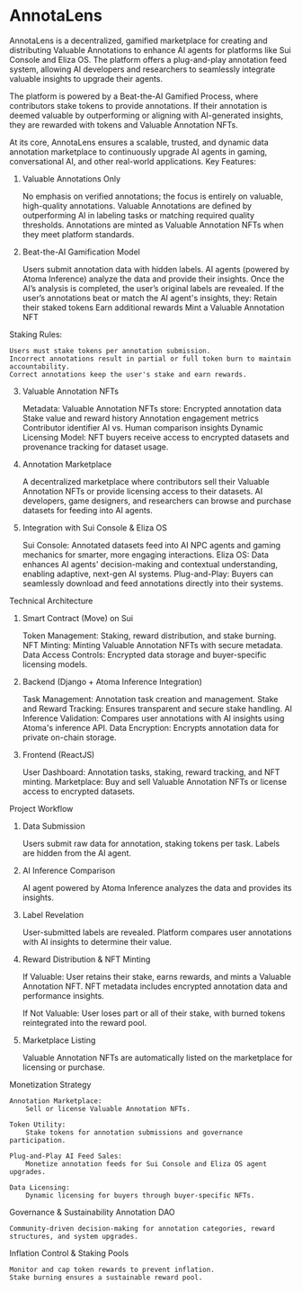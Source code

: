 # AnnotaLens
AnnotaLens is a decentralized, gamified marketplace for creating and distributing Valuable Annotations to enhance AI agents for platforms like Sui Console and Eliza OS. The platform offers a plug-and-play annotation feed system, allowing AI developers and researchers to seamlessly integrate valuable insights to upgrade their agents.

The platform is powered by a Beat-the-AI Gamified Process, where contributors stake tokens to provide annotations. If their annotation is deemed valuable by outperforming or aligning with AI-generated insights, they are rewarded with tokens and Valuable Annotation NFTs.

At its core, AnnotaLens ensures a scalable, trusted, and dynamic data annotation marketplace to continuously upgrade AI agents in gaming, conversational AI, and other real-world applications.
Key Features:
1. Valuable Annotations Only

    No emphasis on verified annotations; the focus is entirely on valuable, high-quality annotations.
    Valuable Annotations are defined by outperforming AI in labeling tasks or matching required quality thresholds.
    Annotations are minted as Valuable Annotation NFTs when they meet platform standards.

2. Beat-the-AI Gamification Model

    Users submit annotation data with hidden labels.
    AI agents (powered by Atoma Inference) analyze the data and provide their insights.
    Once the AI’s analysis is completed, the user’s original labels are revealed.
    If the user’s annotations beat or match the AI agent's insights, they:
        Retain their staked tokens
        Earn additional rewards
        Mint a Valuable Annotation NFT

Staking Rules:

    Users must stake tokens per annotation submission.
    Incorrect annotations result in partial or full token burn to maintain accountability.
    Correct annotations keep the user's stake and earn rewards.

3. Valuable Annotation NFTs

    Metadata: Valuable Annotation NFTs store:
        Encrypted annotation data
        Stake value and reward history
        Annotation engagement metrics
        Contributor identifier
        AI vs. Human comparison insights
    Dynamic Licensing Model: NFT buyers receive access to encrypted datasets and provenance tracking for dataset usage.

4. Annotation Marketplace

    A decentralized marketplace where contributors sell their Valuable Annotation NFTs or provide licensing access to their datasets.
    AI developers, game designers, and researchers can browse and purchase datasets for feeding into AI agents.

5. Integration with Sui Console & Eliza OS

    Sui Console: Annotated datasets feed into AI NPC agents and gaming mechanics for smarter, more engaging interactions.
    Eliza OS: Data enhances AI agents' decision-making and contextual understanding, enabling adaptive, next-gen AI systems.
    Plug-and-Play: Buyers can seamlessly download and feed annotations directly into their systems.

Technical Architecture
1. Smart Contract (Move) on Sui

    Token Management: Staking, reward distribution, and stake burning.
    NFT Minting: Minting Valuable Annotation NFTs with secure metadata.
    Data Access Controls: Encrypted data storage and buyer-specific licensing models.

2. Backend (Django + Atoma Inference Integration)

    Task Management: Annotation task creation and management.
    Stake and Reward Tracking: Ensures transparent and secure stake handling.
    AI Inference Validation: Compares user annotations with AI insights using Atoma's inference API.
    Data Encryption: Encrypts annotation data for private on-chain storage.

3. Frontend (ReactJS)

    User Dashboard: Annotation tasks, staking, reward tracking, and NFT minting.
    Marketplace: Buy and sell Valuable Annotation NFTs or license access to encrypted datasets.

Project Workflow
1. Data Submission

    Users submit raw data for annotation, staking tokens per task.
    Labels are hidden from the AI agent.

2. AI Inference Comparison

    AI agent powered by Atoma Inference analyzes the data and provides its insights.

3. Label Revelation

    User-submitted labels are revealed.
    Platform compares user annotations with AI insights to determine their value.

4. Reward Distribution & NFT Minting

    If Valuable:
        User retains their stake, earns rewards, and mints a Valuable Annotation NFT.
        NFT metadata includes encrypted annotation data and performance insights.

    If Not Valuable:
        User loses part or all of their stake, with burned tokens reintegrated into the reward pool.

5. Marketplace Listing

    Valuable Annotation NFTs are automatically listed on the marketplace for licensing or purchase.

Monetization Strategy

    Annotation Marketplace:
        Sell or license Valuable Annotation NFTs.

    Token Utility:
        Stake tokens for annotation submissions and governance participation.

    Plug-and-Play AI Feed Sales:
        Monetize annotation feeds for Sui Console and Eliza OS agent upgrades.

    Data Licensing:
        Dynamic licensing for buyers through buyer-specific NFTs.

Governance & Sustainability
Annotation DAO

    Community-driven decision-making for annotation categories, reward structures, and system upgrades.

Inflation Control & Staking Pools

    Monitor and cap token rewards to prevent inflation.
    Stake burning ensures a sustainable reward pool.

